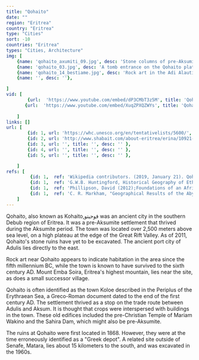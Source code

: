 ```yaml
---
title: "Qohaito"
date: ""
region: "Eritrea"
country: "Eritrea" 
type: "Cities"
sort: -10
countries: "Eritrea"
types: "Cities, Architecture"
img: [
    {name: 'qohaito_axumiti_09.jpg', desc: 'Stone columns of pre-Aksumite ruins at Qohaito.'},
    {name: 'qohaito_03.jpg', desc: 'A tomb entrance on the Qohaito plateau (1965).'},
    {name: 'qohaito_14_bestiame.jpg', desc: 'Rock art in the Adi Alauti cave'},
    {name: '', desc: ''},

]
vid: [
        {url:  'https://www.youtube.com/embed/dP3CMbT3z5M', title: 'Qohaito, Eritrea: A Historical Journey Pt.1'},
       {url:  'https://www.youtube.com/embed/XuqZPXQZWYs', title: 'Qohaito, Eritrea: A Historical Journey Pt.2'},
       
    ]
links: []
url: [
        {id: 1, url: 'https://whc.unesco.org/en/tentativelists/5600/', title: 'Qoahito Cultural Landscape', desc: '' },
        {id: 2, url: 'http://www.shabait.com/about-eritrea/erina/10921-qohaito', title: 'QOHAITO', desc: 'Here one can find a number of desolated buildings; the crops were interspersed with buildings in the town, ruined buildings including the pre-Christian Temple of Mariam Wakino and the Sahira Dam (which may be pre-Aksumite). Plus the city is built with complex buildings that make it obvious that it couldn’t be just a village but part of an empire. There are dozens of ancient archaeological complexes varying generally in structure, size and depth. There are also many erected pillars or temples on platforms dispersed widely throughout the plateau. And the sites contain many large mounds, elaborate monumental architecture, and cistern (such as features and one large ancient dam and water reservoir basin).' },
        {id: 3, url: '', title: '', desc: '' },
        {id: 4, url: '', title: '', desc: '' },
        {id: 5, url: '', title: '', desc: '' },

    ]
refs: [
         {id: 1,  ref: 'Wikipedia contributors. (2019, January 21). Qohaito. In Wikipedia, The Free Encyclopedia. Retrieved 21:53, March 12, 2019, from ', url: 'https://en.wikipedia.org/w/index.php?title=Qohaito&oldid=879431114'},
         {id: 1,  ref: 'G.W.B. Huntingford, Historical Geography of Ethiopia from the first century AD to 1704 (London: British Academy, 1989), pp. 38f', url: ''},
         {id: 1,  ref: 'Phillipson, David (2012);Foundations of an African Civilisation: Aksum and the northern Horn, 1000 BC - AD 1300;ISBN 978-1847010414.', url: ''},
         {id: 1,  ref: 'C. R. Markham, "Geographical Results of the Abyssinian Expedition", Journal of the Royal Geographical Society, 38 (1868), p. 23', url: 'https://www.jstor.org/stable/1798567?seq=1#metadata_info_tab_contents'}
    ]
---
```

Qohaito, also known as Kohaito,قوحيتو was an ancient city in the southern Debub region of Eritrea. It was a pre-Aksumite settlement that thrived during the Aksumite period. The town was located over 2,500 meters above sea level, on a high plateau at the edge of the Great Rift Valley. As of 2011, Qohaito's stone ruins have yet to be excavated. The ancient port city of Adulis lies directly to the east.

Rock art near Qohaito appears to indicate habitation in the area since the fifth millennium BC, while the town is known to have survived to the sixth century AD. Mount Emba Soira, Eritrea's highest mountain, lies near the site, as does a small successor village.

Qohaito is often identified as the town Koloe described in the Periplus of the Erythraean Sea, a Greco-Roman document dated to the end of the first century AD. The settlement thrived as a stop on the trade route between Adulis and Aksum. It is thought that crops were interspersed with buildings in the town. These old edifices included the pre-Christian Temple of Mariam Wakino and the Sahira Dam, which might also be pre-Aksumite.

The ruins at Qohaito were first located in 1868. However, they were at the time erroneously identified as a "Greek depot". A related site outside of Senafe, Matara, lies about 15 kilometers to the south, and was excavated in the 1960s.